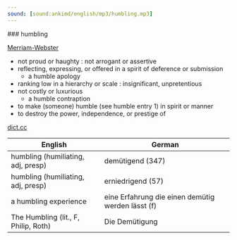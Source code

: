 ```yaml
---
sound: [sound:ankimd/english/mp3/humbling.mp3]
---
```


\### humbling

[Merriam-Webster](https://www.merriam-webster.com/dictionary/humbling)

- not proud or haughty : not arrogant or assertive
- reflecting, expressing, or offered in a spirit of deference or submission
    - a humble apology
- ranking low in a hierarchy or scale : insignificant, unpretentious
- not costly or luxurious
    - a humble contraption
- to make (someone) humble (see humble entry 1) in spirit or manner
- to destroy the power, independence, or prestige of

[dict.cc](https://www.dict.cc/humbling)

| English        | German       |
| -------------- | ------------ |
| humbling (humiliating, adj, presp) | demütigend (347) |
| humbling (humiliating, adj, presp) | erniedrigend (57) |
| a humbling experience | eine Erfahrung die einen demütig werden lässt (f) |
| The Humbling (lit., F, Philip, Roth) | Die Demütigung |
